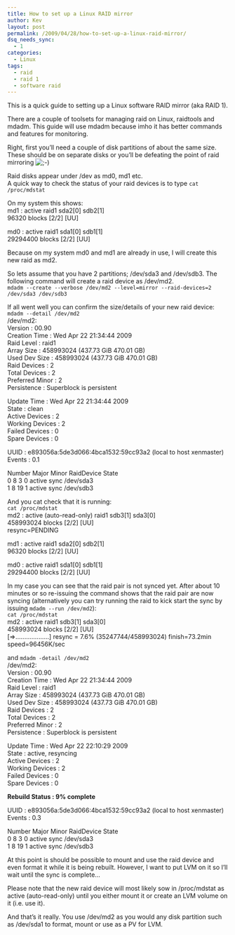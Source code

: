 ```yaml
---
title: How to set up a Linux RAID mirror
author: Kev
layout: post
permalink: /2009/04/28/how-to-set-up-a-linux-raid-mirror/
dsq_needs_sync:
  - 1
categories:
  - Linux
tags:
  - raid
  - raid 1
  - software raid
---
```

This is a quick guide to setting up a Linux software RAID mirror (aka RAID 1).

There are a couple of toolsets for managing raid on Linux, raidtools and mdadm. This guide will use mdadm because imho it has better commands and features for monitoring.

Right, first you&#8217;ll need a couple of disk partitions of about the same size. These should be on separate disks or you&#8217;ll be defeating the point of raid mirroring <img src="http://www.kevssite.com/wp-includes/images/smilies/icon_wink.gif" alt=";-)" class="wp-smiley" />  
<!--more-->

  
Raid disks appear under /dev as md0, md1 etc.  
A quick way to check the status of your raid devices is to type `cat /proc/mdstat`

On my system this shows:  
md1 : active raid1 sda2[0] sdb2[1]  
96320 blocks \[2/2\] \[UU\]

md0 : active raid1 sda1[0] sdb1[1]  
29294400 blocks \[2/2\] \[UU\]

Because on my system md0 and md1 are already in use, I will create this new raid as md2.

So lets assume that you have 2 partitions; /dev/sda3 and /dev/sdb3. The following command will create a raid device as /dev/md2.  
`mdadm --create --verbose /dev/md2 --level=mirror --raid-devices=2 /dev/sda3 /dev/sdb3`

If all went well you can confirm the size/details of your new raid device:  
`mdadm --detail /dev/md2`  
/dev/md2:  
Version : 00.90  
Creation Time : Wed Apr 22 21:34:44 2009  
Raid Level : raid1  
Array Size : 458993024 (437.73 GiB 470.01 GB)  
Used Dev Size : 458993024 (437.73 GiB 470.01 GB)  
Raid Devices : 2  
Total Devices : 2  
Preferred Minor : 2  
Persistence : Superblock is persistent

Update Time : Wed Apr 22 21:34:44 2009  
State : clean  
Active Devices : 2  
Working Devices : 2  
Failed Devices : 0  
Spare Devices : 0

UUID : e893056a:5de3d066:4bca1532:59cc93a2 (local to host xenmaster)  
Events : 0.1

Number Major Minor RaidDevice State  
0 8 3 0 active sync /dev/sda3  
1 8 19 1 active sync /dev/sdb3

And you cat check that it is running:  
`cat /proc/mdstat`  
md2 : active (auto-read-only) raid1 sdb3[1] sda3[0]  
458993024 blocks \[2/2\] \[UU\]  
resync=PENDING

md1 : active raid1 sda2[0] sdb2[1]  
96320 blocks \[2/2\] \[UU\]

md0 : active raid1 sda1[0] sdb1[1]  
29294400 blocks \[2/2\] \[UU\]

In my case you can see that the raid pair is not synced yet. After about 10 minutes or so re-issuing the command shows that the raid pair are now syncing (alternatively you can try running the raid to kick start the sync by issuing `mdadm --run /dev/md2`):  
`cat /proc/mdstat`  
md2 : active raid1 sdb3[1] sda3[0]  
458993024 blocks \[2/2\] \[UU\]  
[=>...................] resync = 7.6% (35247744/458993024) finish=73.2min speed=96456K/sec

and `mdadm -detail /dev/md2`  
/dev/md2:  
Version : 00.90  
Creation Time : Wed Apr 22 21:34:44 2009  
Raid Level : raid1  
Array Size : 458993024 (437.73 GiB 470.01 GB)  
Used Dev Size : 458993024 (437.73 GiB 470.01 GB)  
Raid Devices : 2  
Total Devices : 2  
Preferred Minor : 2  
Persistence : Superblock is persistent

Update Time : Wed Apr 22 22:10:29 2009  
State : active, resyncing  
Active Devices : 2  
Working Devices : 2  
Failed Devices : 0  
Spare Devices : 0

**Rebuild Status : 9% complete**

UUID : e893056a:5de3d066:4bca1532:59cc93a2 (local to host xenmaster)  
Events : 0.3

Number Major Minor RaidDevice State  
0 8 3 0 active sync /dev/sda3  
1 8 19 1 active sync /dev/sdb3

At this point is should be possible to mount and use the raid device and even format it while it is being rebuilt. However, I want to put LVM on it so I&#8217;ll wait until the sync is complete&#8230;

Please note that the new raid device will most likely sow in /proc/mdstat as active (auto-read-only) until you either mount it or create an LVM volume on it (i.e. use it).

And that&#8217;s it really. You use /dev/md2 as you would any disk partition such as /dev/sda1 to format, mount or use as a PV for LVM.